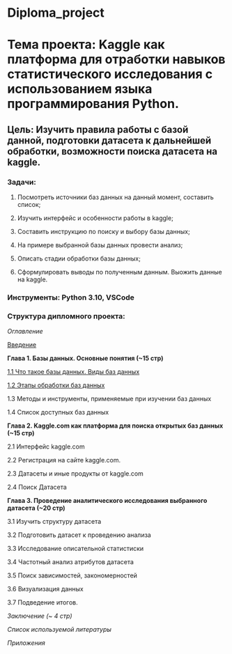 # Diploma_project

# **Тема проекта**: Kaggle как платформа для отработки навыков статистического исследования с использованием языка программирования Python. 
## **Цель**: Изучить правила работы с базой данной, подготовки датасета к дальнейшей обработки, возможности поиска датасета на kaggle.  

### **Задачи**:   

1. Посмотреть источники баз данных на данный момент, составить список;    

2. Изучить интерфейс и особенности работы в kaggle; 

3. Составить инструкцию по поиску и выбору базы данных; 

4. На примере выбранной базы данных провести анализ;   

5. Описать стадии обработки базы данных;  

6. Сформулировать выводы по полученным данным. Выожить данные на kaggle. 

### **Инструменты**: Python 3.10, VSCode   

### **Структура дипломного проекта**:

_Оглавление_  

[Введение](Введение.md)

**Глава 1. Базы данных. Основные понятия (~15 стр)**  

[1.1 Что такое базы данных. Виды баз данных](1.1Чтотакоебазыданных.Видыбазданных.md)


[1.2 Этапы обработки баз данных](1.2Этапыобработкибазданных.md)

1.3 Методы и инструменты, применяемые при изучении баз данных

1.4 Список доступных баз данных

**Глава 2. Kaggle.com как платформа для поиска открытых баз данных (~15 стр)**  

2.1 Интерфейс kaggle.com

2.2 Регистрация на сайте kaggle.com.  

2.3 Датасеты и иные продукты от kaggle.com  

2.4 Поиск Датасета

**Глава 3. Проведение аналитического исследования выбранного датасета (~20 стр)** 

3.1 Изучить структуру датасета  

3.2 Подготовить датасет к проведению анализа   

3.3 Исследование описательной статистиски   

3.4 Частотный анализ атрибутов датасета   

3.5 Поиск зависимостей, закономерностей  

3.6 Визуализация данных  

3.7 Подведение итогов.   

_Заключение (~ 4 стр)_ 

_Список используемой литературы_ 

_Приложения_



